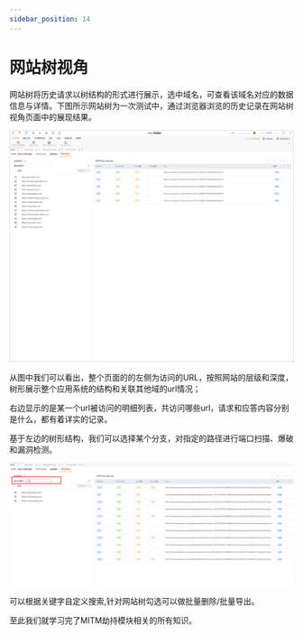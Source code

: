 ```yaml
---
sidebar_position: 14
---
```


# 网站树视角

网站树将历史请求以树结构的形式进行展示，选中域名，可查看该域名对应的数据信息与详情。下图所示网站树为一次测试中，通过浏览器浏览的历史记录在网站树视角页面中的展现结果。

![](/img/products/yakit/mitm-49.png)

从图中我们可以看出，整个页面的的左侧为访问的URL，按照网站的层级和深度，树形展示整个应用系统的结构和关联其他域的url情况；

右边显示的是某一个url被访问的明细列表，共访问哪些url，请求和应答内容分别是什么，都有着详实的记录。 

基于左边的树形结构，我们可以选择某个分支，对指定的路径进行端口扫描、爆破和漏洞检测。

![](/img/products/yakit/mitm-50.png)

可以根据关键字自定义搜索,针对网站树勾选可以做批量删除/批量导出。

至此我们就学习完了MITM劫持模块相关的所有知识。

